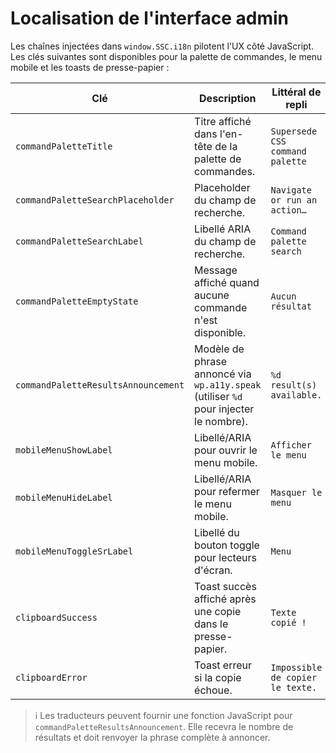# Localisation de l'interface admin

Les chaînes injectées dans `window.SSC.i18n` pilotent l'UX côté JavaScript. Les clés suivantes sont disponibles pour la palette de commandes, le menu mobile et les toasts de presse-papier :

| Clé | Description | Littéral de repli |
| --- | --- | --- |
| `commandPaletteTitle` | Titre affiché dans l'en-tête de la palette de commandes. | `Supersede CSS command palette` |
| `commandPaletteSearchPlaceholder` | Placeholder du champ de recherche. | `Navigate or run an action…` |
| `commandPaletteSearchLabel` | Libellé ARIA du champ de recherche. | `Command palette search` |
| `commandPaletteEmptyState` | Message affiché quand aucune commande n'est disponible. | `Aucun résultat` |
| `commandPaletteResultsAnnouncement` | Modèle de phrase annoncé via `wp.a11y.speak` (utiliser `%d` pour injecter le nombre). | `%d result(s) available.` |
| `mobileMenuShowLabel` | Libellé/ARIA pour ouvrir le menu mobile. | `Afficher le menu` |
| `mobileMenuHideLabel` | Libellé/ARIA pour refermer le menu mobile. | `Masquer le menu` |
| `mobileMenuToggleSrLabel` | Libellé du bouton toggle pour lecteurs d'écran. | `Menu` |
| `clipboardSuccess` | Toast succès affiché après une copie dans le presse-papier. | `Texte copié !` |
| `clipboardError` | Toast erreur si la copie échoue. | `Impossible de copier le texte.` |

> ℹ️ Les traducteurs peuvent fournir une fonction JavaScript pour `commandPaletteResultsAnnouncement`. Elle recevra le nombre de résultats et doit renvoyer la phrase complète à annoncer.

